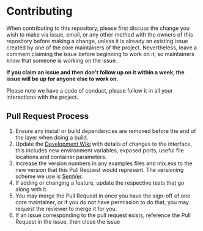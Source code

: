 # Contributing

When contributing to this repository, please first discuss the change you wish to make via issue,
email, or any other method with the owners of this repository before making a change, unless it is
already an existing issue created by one of the core maintainers of the project. Nevertheless, leave a
comment claiming the issue before beginning to work on it, so maintainers know that someone is working
on the issue.

**If you claim an issue and then don't follow up on it within a week, the issue will be up for anyone else to work on.**

Please note we have a code of conduct, please follow it in all your interactions with the project.

## Pull Request Process

1. Ensure any install or build dependencies are removed before the end of the layer when doing a 
   build.
2. Update the [Development Wiki](https://github.com/Elixium/elixium_core/wiki) with details of changes to the interface, this includes new environment 
   variables, exposed ports, useful file locations and container parameters.
3. Increase the version numbers in any examples files and mix.exs to the new version that this
   Pull Request would represent. The versioning scheme we use is [SemVer](http://semver.org/).
4. If adding or changing a feature, update the respective tests that go along with it.
5. You may merge the Pull Request in once you have the sign-off of one core maintainer, or if you 
   do not have permission to do that, you may request the reviewer to merge it for you.
6. If an issue corresponding to the pull request exists, reference the Pull Request in the issue, then close the issue
